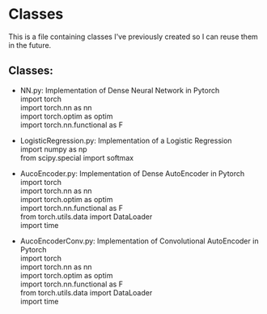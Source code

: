 # Classes
This is a file containing classes I've previously created so I can reuse them in the future.


## Classes:
- NN.py: Implementation of Dense Neural Network in Pytorch\
import torch\
import torch.nn as nn\
import torch.optim as optim\
import torch.nn.functional as F

- LogisticRegression.py: Implementation of a Logistic Regression\
import numpy as np\
from scipy.special import softmax

- AucoEncoder.py: Implementation of Dense AutoEncoder in Pytorch
import torch\
import torch.nn as nn\
import torch.optim as optim\
import torch.nn.functional as F\
from torch.utils.data import DataLoader\
import time

- AucoEncoderConv.py: Implementation of Convolutional AutoEncoder in Pytorch\
import torch\
import torch.nn as nn\
import torch.optim as optim\
import torch.nn.functional as F\
from torch.utils.data import DataLoader\
import time

